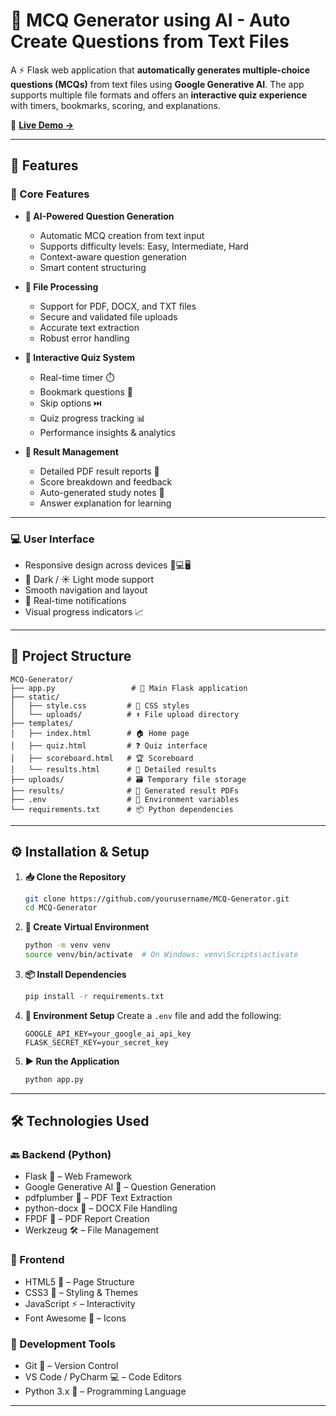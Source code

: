 # 🧠 MCQ Generator using AI - Auto Create Questions from Text Files

A ⚡ Flask web application that **automatically generates multiple-choice questions (MCQs)** from text files using **Google Generative AI**. The app supports multiple file formats and offers an **interactive quiz experience** with timers, bookmarks, scoring, and explanations.

🔗 **[Live Demo →](https://aiquizer.onrender.com/)**

---

## 🚀 Features

### 🎯 Core Features
- **🤖 AI-Powered Question Generation**
  - Automatic MCQ creation from text input
  - Supports difficulty levels: Easy, Intermediate, Hard
  - Context-aware question generation
  - Smart content structuring

- **📂 File Processing**
  - Support for PDF, DOCX, and TXT files
  - Secure and validated file uploads
  - Accurate text extraction
  - Robust error handling

- **📝 Interactive Quiz System**
  - Real-time timer ⏱️
  - Bookmark questions 🔖
  - Skip options ⏭️
  - Quiz progress tracking 📊
  - Performance insights & analytics

- **📑 Result Management**
  - Detailed PDF result reports 🧾
  - Score breakdown and feedback
  - Auto-generated study notes 🧠
  - Answer explanation for learning

---

### 💻 User Interface
- Responsive design across devices 📱💻🖥️
- 🌙 Dark / ☀️ Light mode support
- Smooth navigation and layout
- 🔔 Real-time notifications
- Visual progress indicators 📈

---

## 🧱 Project Structure

```
MCQ-Generator/
├── app.py                 # 🚀 Main Flask application
├── static/
│   ├── style.css         # 🎨 CSS styles
│   └── uploads/          # ⬆️ File upload directory
├── templates/
│   ├── index.html        # 🏠 Home page
│   ├── quiz.html         # ❓ Quiz interface
│   ├── scoreboard.html   # 🏆 Scoreboard
│   └── results.html      # 📄 Detailed results
├── uploads/              # 🗃️ Temporary file storage
├── results/              # 📁 Generated result PDFs
├── .env                  # 🔐 Environment variables
└── requirements.txt      # 📦 Python dependencies
```

---

## ⚙️ Installation & Setup

1. **📥 Clone the Repository**
   ```bash
   git clone https://github.com/yourusername/MCQ-Generator.git
   cd MCQ-Generator
   ```

2. **🐍 Create Virtual Environment**
   ```bash
   python -m venv venv
   source venv/bin/activate  # On Windows: venv\Scripts\activate
   ```

3. **📦 Install Dependencies**
   ```bash
   pip install -r requirements.txt
   ```

4. **🔧 Environment Setup**
   Create a `.env` file and add the following:
   ```
   GOOGLE_API_KEY=your_google_ai_api_key
   FLASK_SECRET_KEY=your_secret_key
   ```

5. **▶️ Run the Application**
   ```bash
   python app.py
   ```

---

## 🛠️ Technologies Used

### 🔙 Backend (Python)
- Flask 🐍 – Web Framework  
- Google Generative AI 🤖 – Question Generation  
- pdfplumber 📄 – PDF Text Extraction  
- python-docx 📃 – DOCX File Handling  
- FPDF 📑 – PDF Report Creation  
- Werkzeug 🛠️ – File Management

### 🎨 Frontend
- HTML5 📘 – Page Structure  
- CSS3 🎨 – Styling & Themes  
- JavaScript ⚡ – Interactivity  
- Font Awesome 🎯 – Icons

### 🧰 Development Tools
- Git 🔁 – Version Control  
- VS Code / PyCharm 💻 – Code Editors  
- Python 3.x 🐍 – Programming Language

---







